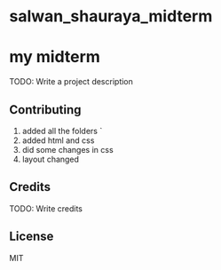 # salwan_shauraya_midterm
 # my midterm 


TODO: Write a project description




## Contributing


1. added all the folders `
2. added html and css
3. did some changes in css
4. layout changed 


## Credits

TODO: Write credits

## License

MIT
